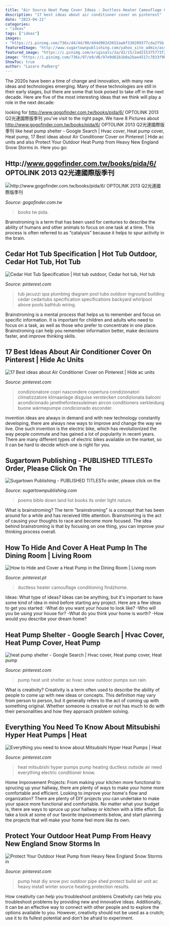```yaml
---
title: "Air Source Heat Pump Cover Ideas : Ductless Heater Camouflage Conditioning Findzhome"
description: "17 best ideas about air conditioner cover on pinterest"
date: "2023-04-21"
categories:
- "ideas"
tags: ["ideas"]
images:
- "https://i.pinimg.com/736x/d4/4d/90/d44d902d3652aa6f338209377cda2f5b.jpg"
featuredImage: "http://www.sugartownpublishing.com/yahoo_site_admin/assets/images/Mi_Tierra.133153032_std.jpg"
featured_image: "https://i.pinimg.com/originals/2a/d2/15/2ad215375773f21a46a1643113591f84.jpg"
image: "https://i.pinimg.com/736x/97/e9/d6/97e9d61b1b0a2bae4517c7833f9bbc59--jacuzzi-tub-garden-office.jpg"
ShowToc: true
author: "Lazaro Padberg"
---
```



The 2020s have been a time of change and innovation, with many new ideas and technologies emerging. Many of these technologies are still in their early stages, but there are some that look poised to take off in the next decade. Here are five of the most interesting ideas that we think will play a role in the next decade:

	

		
looking for http://www.gogofinder.com.tw/books/pida/6/ OPTOLINK 2013 Q2光連國際版季刊 you've visit to the right page. We have 8 Pictures about http://www.gogofinder.com.tw/books/pida/6/ OPTOLINK 2013 Q2光連國際版季刊 like heat pump shelter - Google Search | Hvac cover, Heat pump cover, Heat pump, 17 Best ideas about Air Conditioner Cover on Pinterest | Hide ac units and also Protect Your Outdoor Heat Pump from Heavy New England Snow Storms in. Here you go:
		
    
## Http://www.gogofinder.com.tw/books/pida/6/ OPTOLINK 2013 Q2光連國際版季刊

<img loading=lazy src="http://www.gogofinder.com.tw/books/pida/6/s/13722181721W6LG5F2.jpg" onerror="this.onerror=null;this.src='https://tse2.mm.bing.net/th?id=OIP.o__igtC0Lm8wJnVoo_iuKQHaKf&amp;pid=15.1';" alt="http://www.gogofinder.com.tw/books/pida/6/ OPTOLINK 2013 Q2光連國際版季刊">

_Source: gogofinder.com.tw_

>books tw pida. 

	

Brainstroming is a term that has been used for centuries to describe the ability of humans and other animals to focus on one task at a time. This process is often referred to as “catalysis” because it helps to spur activity in the brain.

    
## Cedar Hot Tub Specification | Hot Tub Outdoor, Cedar Hot Tub, Hot Tub

<img loading=lazy src="https://i.pinimg.com/736x/97/e9/d6/97e9d61b1b0a2bae4517c7833f9bbc59--jacuzzi-tub-garden-office.jpg" onerror="this.onerror=null;this.src='https://tse1.mm.bing.net/th?id=OIP.33p4VoWQ8sTm6PBLAHMoIgHaJS&amp;pid=15.1';" alt="Cedar Hot Tub Specification | Hot tub outdoor, Cedar hot tub, Hot tub">

_Source: pinterest.com_

>tub jacuzzi spa plumbing diagram pool tubs outdoor inground building cedar cedartubs specification specifications backyard whirlpool above pools bathtub wiring. 

	

Brainstroming is a mental process that helps us to remember and focus on specific information. It is important for children and adults who need to focus on a task, as well as those who prefer to concentrate in one place. Brainstroming can help you remember information better, make decisions faster, and improve thinking skills.

    
## 17 Best Ideas About Air Conditioner Cover On Pinterest | Hide Ac Units

<img loading=lazy src="https://i.pinimg.com/736x/7f/30/84/7f30845a5e3ebc48a64e13fe7aca24b5.jpg" onerror="this.onerror=null;this.src='https://tse4.mm.bing.net/th?id=OIP.YJbXqsgdgGgXKmtaQqpGXgHaGu&amp;pid=15.1';" alt="17 Best ideas about Air Conditioner Cover on Pinterest | Hide ac units">

_Source: pinterest.com_

>condizionatore copri nascondere copertura condizionatori climatizzatore klimaanlage disguise verstecken condizionata balconi acondicionado janethefontessuleiman aircon conditioners verkleidung buone wärmepumpe condicionado esconder. 

	

invention ideas are always in demand and with new technology constantly developing, there are always new ways to improve and change the way we live. One such invention is the electric bike, which has revolutionized the way people commute and has gained a lot of popularity in recent years. There are many different types of electric bikes available on the market, so it can be hard to decide which one is right for you.

    
## Sugartown Publishing - PUBLISHED TITLESTo Order, Please Click On The

<img loading=lazy src="http://www.sugartownpublishing.com/yahoo_site_admin/assets/images/Mi_Tierra.133153032_std.jpg" onerror="this.onerror=null;this.src='https://tse4.mm.bing.net/th?id=OIP._ZKtb1SApAGHacU9R1eQCAHaLG&amp;pid=15.1';" alt="Sugartown Publishing - PUBLISHED TITLESTo order, please click on the">

_Source: sugartownpublishing.com_

>poems bible down land list books its order light nature. 

	

What is brainstroming?
The term "brainstroming" is a concept that has been around for a while and has received little attention. Brainstroming is the act of causing your thoughts to race and become more focused. The idea behind brainstroming is that by focusing on one thing, you can improve your thinking process overall.

    
## How To Hide And Cover A Heat Pump In The Dining Room | Living Room

<img loading=lazy src="https://i.pinimg.com/originals/0d/2a/bd/0d2abd574139f9b4f6b11c9640c15cdb.jpg" onerror="this.onerror=null;this.src='https://tse4.mm.bing.net/th?id=OIP.8z5MNOmiimw6Irt4t7ePCAHaHa&amp;pid=15.1';" alt="How to Hide and Cover a Heat Pump in the Dining Room | Living room">

_Source: pinterest.pt_

>ductless heater camouflage conditioning findzhome. 

	

Ideas: What type of ideas?
Ideas can be anything, but it's important to have some kind of idea in mind before starting any project. Here are a few ideas to get you started: 
-What do you want your house to look like? 
-Who will you be using your house for? 
-What do you think your home is worth? 
-How would you describe your dream home?

    
## Heat Pump Shelter - Google Search | Hvac Cover, Heat Pump Cover, Heat Pump

<img loading=lazy src="https://i.pinimg.com/originals/71/5f/2d/715f2dad7ce6dbf4056c8b5692d3ab31.jpg" onerror="this.onerror=null;this.src='https://tse4.mm.bing.net/th?id=OIP.gpH-sh1V6VNlFRBJeWqI7gHaLH&amp;pid=15.1';" alt="heat pump shelter - Google Search | Hvac cover, Heat pump cover, Heat pump">

_Source: pinterest.com_

>pump heat unit shelter ac hvac snow outdoor pumps sun rain. 

	

What is creativity?
Creativity is a term often used to describe the ability of people to come up with new ideas or concepts. This definition may vary from person to person, but it generally refers to the act of coming up with something original. Whether someone is creative or not has much to do with their personalities and how they approach problem solving.

    
## Everything You Need To Know About Mitsubishi Hyper Heat Pumps | Heat

<img loading=lazy src="https://i.pinimg.com/736x/d4/4d/90/d44d902d3652aa6f338209377cda2f5b.jpg" onerror="this.onerror=null;this.src='https://tse4.mm.bing.net/th?id=OIP.0Wbql5ggdxXtZmOmnaKYUgHaFj&amp;pid=15.1';" alt="Everything you need to know about Mitsubishi Hyper Heat Pumps | Heat">

_Source: pinterest.com_

>heat mitsubishi hyper pumps pump heating ductless outside air need everything electric conditioner know. 

	

Home Improvement Projects: From making your kitchen more functional to sprucing up your hallway, there are plenty of ways to make your home more comfortable and efficient.
Looking to improve your home's flow and organization? There are plenty of DIY projects you can undertake to make your space more functional and comfortable. No matter what your budget is, there are ways to spruce up your hallway or kitchen with a little effort. So take a look at some of our favorite improvements below, and start planning the projects that will make your home feel more like its own.

    
## Protect Your Outdoor Heat Pump From Heavy New England Snow Storms In

<img loading=lazy src="https://i.pinimg.com/originals/2a/d2/15/2ad215375773f21a46a1643113591f84.jpg" onerror="this.onerror=null;this.src='https://tse2.mm.bing.net/th?id=OIP.p7nQiTtTb7CGzyh3f-etbwHaFj&amp;pid=15.1';" alt="Protect Your Outdoor Heat Pump from Heavy New England Snow Storms in">

_Source: pinterest.com_

>pump heat diy snow pvc outdoor pipe shed protect build air unit ac heavy install winter source heating protection results. 

	

How creativity can help you troubleshoot problems
Creativity can help you troubleshoot problems by providing new and innovative ideas. Additionally, it can be an effective way to connect with other people and to explore the options available to you. However, creativity should not be used as a crutch; use it to its fullest potential and don't be afraid to experiment.

